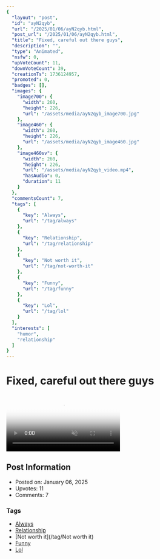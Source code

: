 ```yaml
---
{
  "layout": "post",
  "id": "ayN2qyb",
  "url": "/2025/01/06/ayN2qyb.html",
  "post_url": "/2025/01/06/ayN2qyb.html",
  "title": "Fixed, careful out there guys",
  "description": "",
  "type": "Animated",
  "nsfw": 0,
  "upVoteCount": 11,
  "downVoteCount": 39,
  "creationTs": 1736124957,
  "promoted": 0,
  "badges": [],
  "images": {
    "image700": {
      "width": 260,
      "height": 226,
      "url": "/assets/media/ayN2qyb_image700.jpg"
    },
    "image460": {
      "width": 260,
      "height": 226,
      "url": "/assets/media/ayN2qyb_image460.jpg"
    },
    "image460sv": {
      "width": 260,
      "height": 226,
      "url": "/assets/media/ayN2qyb_video.mp4",
      "hasAudio": 0,
      "duration": 11
    }
  },
  "commentsCount": 7,
  "tags": [
    {
      "key": "Always",
      "url": "/tag/always"
    },
    {
      "key": "Relationship",
      "url": "/tag/relationship"
    },
    {
      "key": "Not worth it",
      "url": "/tag/not-worth-it"
    },
    {
      "key": "Funny",
      "url": "/tag/funny"
    },
    {
      "key": "Lol",
      "url": "/tag/lol"
    }
  ],
  "interests": [
    "humor",
    "relationship"
  ]
}
---
```


# Fixed, careful out there guys

<video controls playsinline loop muted poster="/assets/media/ayN2qyb_image460.jpg">
  <source src="/assets/media/ayN2qyb_video.mp4" type="video/mp4">
  Your browser does not support the video tag.
</video>

## Post Information

- Posted on: January 06, 2025
- Upvotes: 11
- Comments: 7

### Tags

- [Always](/tag/Always)
- [Relationship](/tag/Relationship)
- [Not worth it](/tag/Not worth it)
- [Funny](/tag/Funny)
- [Lol](/tag/Lol)
